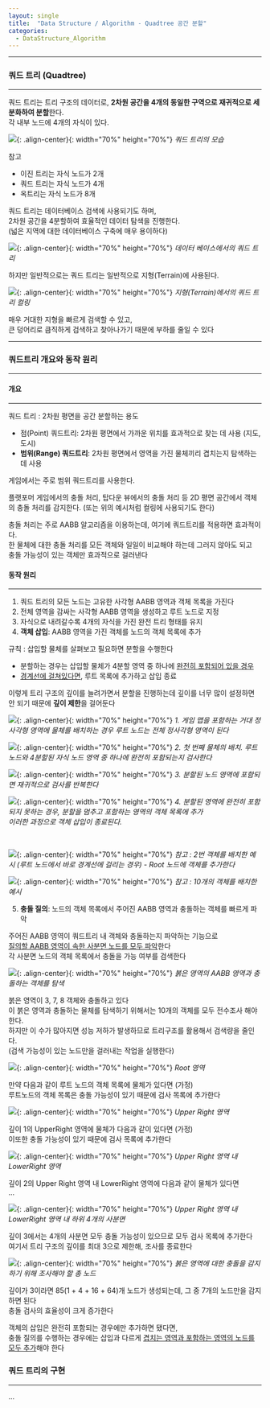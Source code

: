 ```yaml
---
layout: single
title:  "Data Structure / Algorithm - Quadtree 공간 분할"
categories:
  - DataStructure_Algorithm
---
```


---

### 쿼드 트리 (Quadtree)
---

쿼드 트리는 트리 구조의 데이터로, **2차원 공간을 4개의 동일한 구역으로 재귀적으로 세분화하여 분할**한다.  
각 내부 노드에 4개의 자식이 있다.

![](/assets/images/algorithm_quadtree_2.png){: .align-center}{: width="70%" height="70%"}
*쿼드 트리의 모습*

참고
  * 이진 트리는 자식 노드가 2개
  * 쿼드 트리는 자식 노드가 4개
  * 옥트리는 자식 노드가 8개

쿼드 트리는 데이터베이스 검색에 사용되기도 하며,  
2차원 공간을 4분할하여 효율적인 데이터 탐색을 진행한다.  
(넓은 지역에 대한 데이터베이스 구축에 매우 용이하다)

![](/assets/images/algorithm_quadtree_1_1.png){: .align-center}{: width="70%" height="70%"}
*데이터 베이스에서의 쿼드 트리*

하지만 일반적으로는 쿼드 트리는 일반적으로 지형(Terrain)에 사용된다.

![](/assets/images/algorithm_quadtree_4.png){: .align-center}{: width="70%" height="70%"}
*지형(Terrain)에서의 쿼드 트리 컬링*

매우 거대한 지형을 빠르게 검색할 수 있고,  
큰 덩어리로 큼직하게 검색하고 찾아나가기 때문에 부하를 줄일 수 있다

---

### 쿼드트리 개요와 동작 원리

---

#### 개요

---

쿼드 트리 : 2차원 평면을 공간 분할하는 용도
   * 점(Point) 쿼드트리: 2차원 평면에서 가까운 위치를 효과적으로 찾는 데 사용 (지도, 도시)
   * **범위(Range) 쿼드트리**: 2차원 평면에서 영역을 가진 물체끼리 겹치는지 탐색하는 데 사용

게임에서는 주로 범위 쿼드트리를 사용한다.

플랫포머 게임에서의 충돌 처리, 탑다운 뷰에서의 충돌 처리 등 2D 평면 공간에서 객체의 충돌 처리를 감지한다.
(또는 위의 예시처럼 컬링에 사용되기도 한다)

충돌 처리는 주로 AABB 알고리즘을 이용하는데, 여기에 쿼드트리를 적용하면 효과적이다.  
한 물체에 대한 충돌 처리를 모든 객체와 일일이 비교해야 하는데 그러지 않아도 되고  
충돌 가능성이 있는 객체만 효과적으로 걸러낸다

#### 동작 원리

---

1. 쿼드 트리의 모든 노드는 고유한 사각형 AABB 영역과 객체 목록을 가진다
2. 전체 영역을 감싸는 사각형 AABB 영역을 생성하고 루트 노드로 지정
3. 자식으로 내려갈수록 4개의 자식을 가진 완전 트리 형태를 유지
4. **객체 삽입**: AABB 영역을 가진 객체를 노드의 객체 목록에 추가
   
  규칙 : 삽입할 물체를 살펴보고 필요하면 분할을 수행한다
  
  * 분할하는 경우는 삽입할 물체가 4분할 영역 중 하나에 <u>완전히 포함되어 있을 경우</u>  
  * <u>경계선에 걸쳐있다면</u>, 루트 목록에 추가하고 삽입 종료

  이렇게 트리 구조의 깊이를 늘려가면서 분할을 진행하는데 깊이를 너무 많이 설정하면 안 되기 때문에 **깊이 제한**을 걸어둔다

  ![](/assets/images/algorithm_quadtree_7.png){: .align-center}{: width="70%" height="70%"}
  *1. 게임 맵을 포함하는 거대 정사각형 영역에 물체를 배치하는 경우 루트 노드는 전체 정사각형 영역이 된다*

  ![](/assets/images/algorithm_quadtree_8.png){: .align-center}{: width="70%" height="70%"}
  *2. 첫 번째 물체의 배치. 루트 노드와 4분할된 자식 노드 영역 중 하나에 완전히 포함되는지 검사한다*

  ![](/assets/images/algorithm_quadtree_9.png){: .align-center}{: width="70%" height="70%"}
  *3. 분할된 노드 영역에 포함되면 재귀적으로 검사를 반복한다*

  ![](/assets/images/algorithm_quadtree_10.png){: .align-center}{: width="70%" height="70%"}
  *4. 분할된 영역에 완전히 포함되지 못하는 경우, 분할을 멈추고 포함하는 영역의 객체 목록에 추가 <br> 이러한 과정으로 객체 삽입이 종료된다.*
  
  <br>

  ![](/assets/images/algorithm_quadtree_11.png){: .align-center}{: width="70%" height="70%"}
  *참고 : 2번 객체를 배치한 예시 (루트 노드에서 바로 경계선에 걸리는 경우) - Root 노드에 객체를 추가한다*
  
  ![](/assets/images/algorithm_quadtree_12.png){: .align-center}{: width="70%" height="70%"}
  *참고 : 10개의 객체를 배치한 예시*
   
5. **충돌 질의**: 노드의 객체 목록에서 주어진 AABB 영역과 충돌하는 객체를 빠르게 파악
   
  주어진 AABB 영역이 쿼드트리 내 객체와 충돌하는지 파악하는 기능으로  
  <u>질의할 AABB 영역이 속한 사분면 노드를 모두 파악</u>한다  
  각 사분면 노드의 객체 목록에서 충돌을 가능 여부를 검색한다
   
  ![](/assets/images/algorithm_quadtree_13.png){: .align-center}{: width="70%" height="70%"}
  *붉은 영역의 AABB 영역과 충돌하는 객체를 탐색*

  붉은 영역이 3, 7, 8 객체와 충돌하고 있다  
  이 붉은 영역과 충돌하는 물체를 탐색하기 위해서는 10개의 객체를 모두 전수조사 해야 한다.  
  하지만 이 수가 많아지면 성능 저하가 발생하므로 트리구조를 활용해서 검색량을 줄인다.  
  (검색 가능성이 있는 노드만을 걸러내는 작업을 실행한다)
   
  ![](/assets/images/algorithm_quadtree_14.png){: .align-center}{: width="70%" height="70%"}
  *Root 영역*

  만약 다음과 같이 루트 노드의 객체 목록에 물체가 있다면 (가정)  
  루트노드의 객체 목록은 충돌 가능성이 있기 때문에 검사 목록에 추가한다

  ![](/assets/images/algorithm_quadtree_15.png){: .align-center}{: width="70%" height="70%"}
  *Upper Right 영역*

  깊이 1의 UpperRight 영역에 물체가 다음과 같이 있다면 (가정)  
  이또한 충돌 가능성이 있기 때문에 검사 목록에 추가한다

  ![](/assets/images/algorithm_quadtree_17.png){: .align-center}{: width="70%" height="70%"}
  *Upper Right 영역 내 LowerRight 영역*

  깊이 2의 Upper Right 영역 내 LowerRight 영역에 다음과 같이 물체가 있다면  
  ...
  
  ![](/assets/images/algorithm_quadtree_18.png){: .align-center}{: width="70%" height="70%"}
  *Upper Right 영역 내 LowerRight 영역 내 하위 4개의 사분면*

  깊이 3에서는 4개의 사분면 모두 충돌 가능성이 있으므로 모두 검사 목록에 추가한다  
  여기서 트리 구조의 깊이를 최대 3으로 제한해, 조사를 종료한다
  
  ![](/assets/images/algorithm_quadtree_19.png){: .align-center}{: width="70%" height="70%"}
  *붉은 영역에 대한 충돌을 감지하기 위해 조사해야 할 총 노드*

  깊이가 3이라면 85(1 + 4 + 16 + 64)개 노드가 생성되는데, 그 중 7개의 노드만을 감지하면 된다  
  충돌 검사의 효율성이 크게 증가한다

  객체의 삽입은 완전히 포함되는 경우에만 추가하면 됐다면,  
  충돌 질의를 수행하는 경우에는 삽입과 다르게 <u>겹치는 영역과 포함하는 영역의 노드를 모두 추가</u>해야 한다

### 쿼드 트리의 구현

---

...